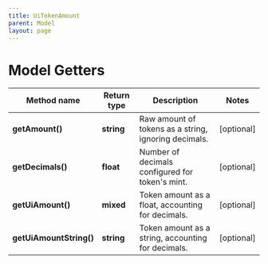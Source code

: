 ```yaml
---
title: UiTokenAmount
parent: Model
layout: page
---
```


# Model Getters

Method name | Return type | Description | Notes
------------ | ------------- | ------------- | -------------
**getAmount()** | **string** | Raw amount of tokens as a string, ignoring decimals. | [optional]
**getDecimals()** | **float** | Number of decimals configured for token's mint. | [optional]
**getUiAmount()** | **mixed** | Token amount as a float, accounting for decimals. | [optional]
**getUiAmountString()** | **string** | Token amount as a string, accounting for decimals. | [optional]

